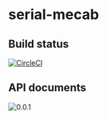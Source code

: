 # serial-mecab
## Build status
[![CircleCI](https://circleci.com/gh/nryotaro/serial-mecab.svg?style=svg)](https://circleci.com/gh/nryotaro/serial-mecab)
## API documents
![0.0.1](https://nryotaro.dev/serial-mecab/0.0.1/)
